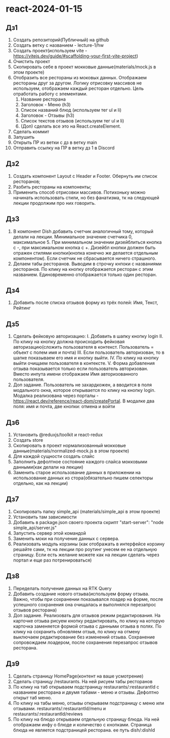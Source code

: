 # react-2024-01-15

## Дз1

1. Создать репозиторий(Публичный) на github
2. Создать ветку с названием - lecture-1/hw
3. Создать проект(используем vite - https://vitejs.dev/guide/#scaffolding-your-first-vite-project)
4. Очистить проект
5. Скопировать себе в проект мокковые данные(materials/mock.js в этом проекте)
6. Отобразить все рестораны из моковых данных. Отображаем рестораны друг за другом. Логику отрисовку массивов не используем, отображаем каждый ресторан отдельно. Цель отработать работу с элементами.
   1. Название ресторана
   2. Заголовок - Меню (h3)
   3. Список названий блюд (используем тег ul и li)
   4. Заголовок - Отзывы (h3)
   5. Список текстов отзывов (используем тег ul и li)
   6. (Доп) сделать все это на React.createElement.
7. Сделать коммит
8. Запушить
9. Открыть ПР из ветки с дз в ветку main
10. Отправить ссылку на ПР в ветку дз 1 в Discord

## Дз2

1. Создать компонент Layout с Header и Footer. Обернуть им список ресторанов;
2. Разбить рестораны на компоненты;
3. Применить способ отрисовки массивов.
   Потихоньку можно начинать использовать стили, но без фанатизма, тк на следующей лекции продолжим про них говорить.

## Дз3

1. В компонент Dish добавить счетчик аналогичный тому, который делали на лекции. Минимальное значение счетчика 0, максимальное 5. При минимальном значении дизейблиться кнопка с -, при максимальном кнопка с +. Дизейбл кнопки должен быть отражен стилями кнопки(кнопка конечно же делается отдельным компонентом). Если счетчик не сбрасывается ничего страшного.
2. Делаем табы ресторанов. Выводим в строчку кнпоки с названиями ресторанов. По клику на кнопку отображается ресторан с этим названием. Единовременно отображается только один ресторан.

## Дз4

1. Добавить после списка отзывов форму из трёх полей: Имя, Текст, Рейтинг

## Дз5

1. Сделать фейковую авторизацию:
   I. Добавить в шапку кнопку login
   II. По клику на кнопку должна происходить фейковая авторизацию(сложить пользователя в контекст. Пользователь = объект с полем имя и почта)
   III. Если пользователь авторизован, то в шапке показываем его имя и кнопку выйти.
   IV. По клику на кнопку выйти очищаем пользователя в контексте.
   V. Форма добавления отзыва показывается только если пользователь авторизован. Вместо инпута имени отображаем Имя авторизованного пользователя.
2. Доп задание. Пользователь не захардкожен, а вводится в поля модального окна, которое открывается по клику на кнопку login. Модалка реализована через порталы - https://react.dev/reference/react-dom/createPortal. В модалке два поля: имя и почта, две кнопки: отмена и войти

## Дз6

1. Установить @reduxjs/toolkit и react-redux
2. Создать store
3. Скопировать в проект нормализованный мокковые данные(materials/normalized-mock.js в этом проекте)
4. Для каждой сущности создать слайс
5. Заполнить дефолтное состояние каждого слайса мокковыми данными(как делали на лекции)
6. Заменить старое использование данных в приложении на использование данных из стора(обязательно пишем селекторы отдельно, как на лекции)

## Дз7

1. Скопировать папку simple_api (materials/simple_api в этом проекте)
2. Установить там зависимости
3. Добавить в package.json своего проекта скрипт "start-server": "node simple_api/server.js"
4. Запустить сервер этой командой
5. Заменить моки на получение данных с сервера.
6. Реализовать модуль корзины (как отображать в интерфейсе корзину решайте сами, тк на лекции про роутинг унесем ее на отдельную страницу. Если есть желание можете как на лекции сделать через портал и еще раз потренироваться)

## Дз8

1. Переделать получение данных на RTK Query
2. Добавить создание нового отзыва(используем форму отзыва. Важно, чтобы при сохранении показывался лоадер на форме, после успешного сохранения она очищалась и выполнялся перезапрос отзывов ресторана)
3. Доп задание. Реализовать для отзывов режим редактирования. На карточке отзыва рисуем кнопку редактировать, по клику на которую карточка заменяется формой отзыва с данными отзыва в полях. По клику на сохранить обновляем отзыв, по клику на отмену выключаем редактирование без изменений отзыва. Сохранение сопровождаем лоадером, после сохранения перезапрос отзывов ресторана.

## Дз9

1. Сделать страницу HomePage(контент на ваше усмотрение)
2. Сделать страницу /restaurants. На ней рисуем табы ресторанов
3. По клику на таб открываем подстраницу restaurants/:restaurantId с названием ресторана и двумя табами - меню и отзывы. Дефолтно открыт таб меню.
4. По клику на табы меню, отзывы открываем подстраницу с меню или отзывами. restaurants/:restaurantId/menu и restaurants/:restaurantId/reviews
5. По клику на блюдо открываем отдельную страницу блюда. На ней отображаем инфу о блюде и количество с кнопками. Страница блюда не является подстраницей ресторана. ее путь dish/:dishId
